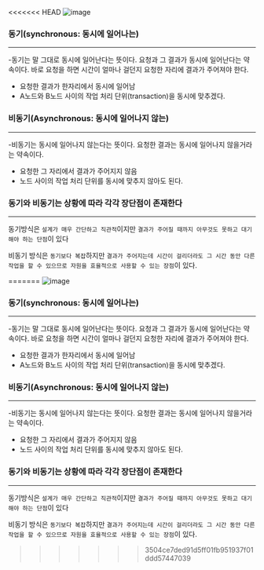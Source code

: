 <<<<<<< HEAD
![image](https://img1.daumcdn.net/thumb/R1280x0/?scode=mtistory2&fname=https%3A%2F%2Fblog.kakaocdn.net%2Fdn%2F6hdim%2Fbtrhc0Ew8Ro%2F7F44ZoiFaaJudWAhFrGZH0%2Fimg.jpg)

### 동기(synchronous: 동시에 일어나는)
---
-동기는 말 그대로 동시에 일어난다는 뜻이다. 요청과 그 결과가 동시에 일어난다는 약속이다. 바로 요청을 하면 시간이 얼마나 걸던지 요청한 자리에 결과가 주어져야 한다.
- 요청한 결과가 한자리에서 동시에 일어남
- A노드와 B노드 사이의 작업 처리 단위(transaction)을 동시에 맞추겠다.

### 비동기(Asynchronous: 동시에 일어나지 않는)
---
-비동기는 동시에 일어나지 않는다는 뜻이다. 요청한 결과는 동시에 일어나지 않을거라는 약속이다.
- 요청한 그 자리에서 결과가 주어지지 않음
- 노드 사이의 작업 처리 단위를 동시에 맞추지 않아도 된다.

### 동기와 비동기는 상황에 따라 각각 장단점이 존재한다
---
동기방식은 `설계가 매우 간단하고 직관적`이지만 `결과가 주어질 때까지 아무것도 못하고 대기해야 하는 단점`이 있다

비동기 방식은 `동기보다 복잡`하지만 `결과가 주어지는데 시간이 걸리더라도 그 시간 동안 다른 작업을 할 수 있으므로 자원을 효율적으로 사용할 수 있는 장점`이 있다.

=======
![image](https://img1.daumcdn.net/thumb/R1280x0/?scode=mtistory2&fname=https%3A%2F%2Fblog.kakaocdn.net%2Fdn%2F6hdim%2Fbtrhc0Ew8Ro%2F7F44ZoiFaaJudWAhFrGZH0%2Fimg.jpg)

### 동기(synchronous: 동시에 일어나는)
---
-동기는 말 그대로 동시에 일어난다는 뜻이다. 요청과 그 결과가 동시에 일어난다는 약속이다. 바로 요청을 하면 시간이 얼마나 걸던지 요청한 자리에 결과가 주어져야 한다.
- 요청한 결과가 한자리에서 동시에 일어남
- A노드와 B노드 사이의 작업 처리 단위(transaction)을 동시에 맞추겠다.

### 비동기(Asynchronous: 동시에 일어나지 않는)
---
-비동기는 동시에 일어나지 않는다는 뜻이다. 요청한 결과는 동시에 일어나지 않을거라는 약속이다.
- 요청한 그 자리에서 결과가 주어지지 않음
- 노드 사이의 작업 처리 단위를 동시에 맞추지 않아도 된다.

### 동기와 비동기는 상황에 따라 각각 장단점이 존재한다
---
동기방식은 `설계가 매우 간단하고 직관적`이지만 `결과가 주어질 때까지 아무것도 못하고 대기해야 하는 단점`이 있다

비동기 방식은 `동기보다 복잡`하지만 `결과가 주어지는데 시간이 걸리더라도 그 시간 동안 다른 작업을 할 수 있으므로 자원을 효율적으로 사용할 수 있는 장점`이 있다.

>>>>>>> 3504ce7ded91d5ff01fb951937f01ddd57447039
